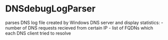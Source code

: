 # DNSdebugLogParser
parses DNS log file created by Windows DNS server and display statistics:
     - number of DNS requests recieved from certain IP
     - list of FQDNs which each DNS client tried to resolve
